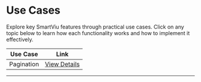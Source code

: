 # Use Cases

Explore key SmartViu features through practical use cases. Click on any topic below to learn how each functionality works and how to implement it effectively.

| **Use Case**               | **Link**                          |
|----------------------------|-----------------------------------|
| Pagination       | [View Details](/usecases/pagination.md)   |


---

<br><br>
